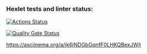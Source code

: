 ### Hexlet tests and linter status:
[![Actions Status](https://github.com/hpf42/python-project-49/actions/workflows/hexlet-check.yml/badge.svg)](https://github.com/hpf42/python-project-49/actions)



[![Quality Gate Status](https://sonarcloud.io/api/project_badges/measure?project=hpf42_my-project&metric=alert_status)](https://sonarcloud.io/summary/new_code?id=hpf42_my-project)



https://asciinema.org/a/jk6jNDGbGqnfF0LHKQBexJWjl
